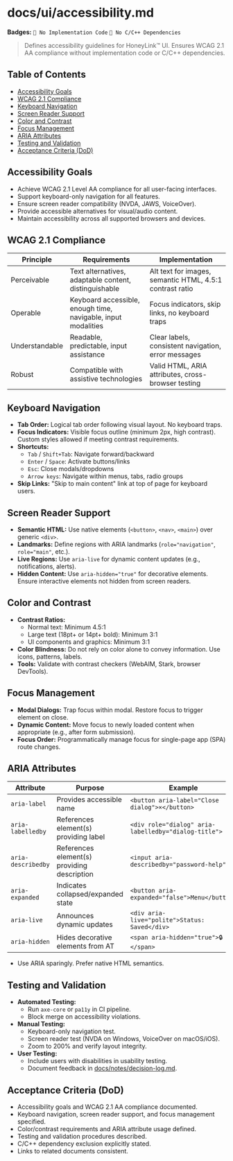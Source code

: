 # docs/ui/accessibility.md

**Badges:** `🚫 No Implementation Code` `🚫 No C/C++ Dependencies`

> Defines accessibility guidelines for HoneyLink™ UI. Ensures WCAG 2.1 AA compliance without implementation code or C/C++ dependencies.

## Table of Contents
- [Accessibility Goals](#accessibility-goals)
- [WCAG 2.1 Compliance](#wcag-21-compliance)
- [Keyboard Navigation](#keyboard-navigation)
- [Screen Reader Support](#screen-reader-support)
- [Color and Contrast](#color-and-contrast)
- [Focus Management](#focus-management)
- [ARIA Attributes](#aria-attributes)
- [Testing and Validation](#testing-and-validation)
- [Acceptance Criteria (DoD)](#acceptance-criteria-dod)

## Accessibility Goals
- Achieve WCAG 2.1 Level AA compliance for all user-facing interfaces.
- Support keyboard-only navigation for all features.
- Ensure screen reader compatibility (NVDA, JAWS, VoiceOver).
- Provide accessible alternatives for visual/audio content.
- Maintain accessibility across all supported browsers and devices.

## WCAG 2.1 Compliance
| Principle | Requirements | Implementation |
|-----------|--------------|----------------|
| Perceivable | Text alternatives, adaptable content, distinguishable | Alt text for images, semantic HTML, 4.5:1 contrast ratio |
| Operable | Keyboard accessible, enough time, navigable, input modalities | Focus indicators, skip links, no keyboard traps |
| Understandable | Readable, predictable, input assistance | Clear labels, consistent navigation, error messages |
| Robust | Compatible with assistive technologies | Valid HTML, ARIA attributes, cross-browser testing |

## Keyboard Navigation
- **Tab Order:** Logical tab order following visual layout. No keyboard traps.
- **Focus Indicators:** Visible focus outline (minimum 2px, high contrast). Custom styles allowed if meeting contrast requirements.
- **Shortcuts:**
  - `Tab` / `Shift+Tab`: Navigate forward/backward
  - `Enter` / `Space`: Activate buttons/links
  - `Esc`: Close modals/dropdowns
  - `Arrow keys`: Navigate within menus, tabs, radio groups
- **Skip Links:** "Skip to main content" link at top of page for keyboard users.

## Screen Reader Support
- **Semantic HTML:** Use native elements (`<button>`, `<nav>`, `<main>`) over generic `<div>`.
- **Landmarks:** Define regions with ARIA landmarks (`role="navigation"`, `role="main"`, etc.).
- **Live Regions:** Use `aria-live` for dynamic content updates (e.g., notifications, alerts).
- **Hidden Content:** Use `aria-hidden="true"` for decorative elements. Ensure interactive elements not hidden from screen readers.

## Color and Contrast
- **Contrast Ratios:**
  - Normal text: Minimum 4.5:1
  - Large text (18pt+ or 14pt+ bold): Minimum 3:1
  - UI components and graphics: Minimum 3:1
- **Color Blindness:** Do not rely on color alone to convey information. Use icons, patterns, labels.
- **Tools:** Validate with contrast checkers (WebAIM, Stark, browser DevTools).

## Focus Management
- **Modal Dialogs:** Trap focus within modal. Restore focus to trigger element on close.
- **Dynamic Content:** Move focus to newly loaded content when appropriate (e.g., after form submission).
- **Focus Order:** Programmatically manage focus for single-page app (SPA) route changes.

## ARIA Attributes
| Attribute | Purpose | Example |
|-----------|---------|---------|
| `aria-label` | Provides accessible name | `<button aria-label="Close dialog">×</button>` |
| `aria-labelledby` | References element(s) providing label | `<div role="dialog" aria-labelledby="dialog-title">` |
| `aria-describedby` | References element(s) providing description | `<input aria-describedby="password-help">` |
| `aria-expanded` | Indicates collapsed/expanded state | `<button aria-expanded="false">Menu</button>` |
| `aria-live` | Announces dynamic updates | `<div aria-live="polite">Status: Saved</div>` |
| `aria-hidden` | Hides decorative elements from AT | `<span aria-hidden="true">🔒</span>` |

- Use ARIA sparingly. Prefer native HTML semantics.

## Testing and Validation
- **Automated Testing:**
  - Run `axe-core` or `pa11y` in CI pipeline.
  - Block merge on accessibility violations.
- **Manual Testing:**
  - Keyboard-only navigation test.
  - Screen reader test (NVDA on Windows, VoiceOver on macOS/iOS).
  - Zoom to 200% and verify layout integrity.
- **User Testing:**
  - Include users with disabilities in usability testing.
  - Document feedback in [docs/notes/decision-log.md](../notes/decision-log.md).

## Acceptance Criteria (DoD)
- Accessibility goals and WCAG 2.1 AA compliance documented.
- Keyboard navigation, screen reader support, and focus management specified.
- Color/contrast requirements and ARIA attribute usage defined.
- Testing and validation procedures described.
- C/C++ dependency exclusion explicitly stated.
- Links to related documents consistent.
